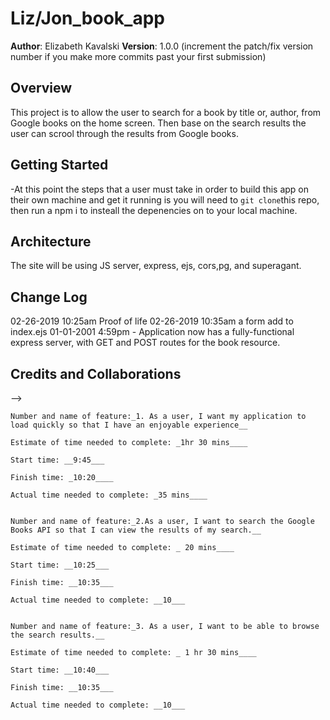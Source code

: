 # Liz/Jon_book_app

**Author**: Elizabeth Kavalski
**Version**: 1.0.0 (increment the patch/fix version number if you make more commits past your first submission)

## Overview
This project is to allow the user to search for a book by title or, author, from Google books on the home screen. Then base on the search results the user can scrool through the results from Google books.  

## Getting Started
<!-- What are the steps that a user(another developer) must take in order to build this app on their own machine and get it running? -->
-At this point the steps that a user must take in order to build this app on their own machine and get it running is you will need to `git clone`this repo, then run a npm i to insteall the depenencies on to your local machine.   
 

## Architecture
<!-- Provide a detailed description of the application design. What technologies (languages, libraries, etc) you're using, and any other relevant design information. -->
The site will be using JS server, express, ejs, cors,pg, and superagant.

## Change Log
02-26-2019 10:25am Proof of life
02-26-2019 10:35am a form add to index.ejs
01-01-2001 4:59pm - Application now has a fully-functional express server, with GET and POST routes for the book resource.

## Credits and Collaborations
<!-- Give credit (and a link) to other people or resources that helped you build this application. -->
-->
```
Number and name of feature:_1. As a user, I want my application to load quickly so that I have an enjoyable experience__

Estimate of time needed to complete: _1hr 30 mins____

Start time: __9:45___

Finish time: _10:20____

Actual time needed to complete: _35 mins____


Number and name of feature:_2.As a user, I want to search the Google Books API so that I can view the results of my search.__

Estimate of time needed to complete: _ 20 mins____

Start time: __10:25___

Finish time: __10:35___

Actual time needed to complete: __10___


Number and name of feature:_3. As a user, I want to be able to browse the search results.__

Estimate of time needed to complete: _ 1 hr 30 mins____

Start time: __10:40___

Finish time: __10:35___

Actual time needed to complete: __10___

